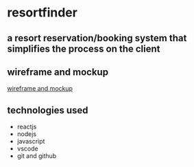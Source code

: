 # resortfinder
## a resort reservation/booking system that simplifies the process on the client

## wireframe and mockup
[wireframe and mockup]()

## technologies used
- reactjs
- nodejs
- javascript
- vscode
- git and github
